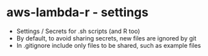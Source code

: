 # aws-lambda-r - settings

- Settings / Secrets for .sh scripts (and R too)
- By default, to avoid sharing secrets, new files are ignored by git
- In .gitignore include only files to be shared, such as example files
